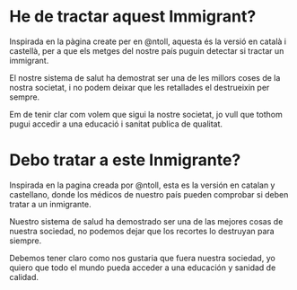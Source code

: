 He de tractar aquest Immigrant?
===============================

Inspirada en la pàgina create per en @ntoll, aquesta és la versió en
català i castellà, per a que els metges del nostre país puguin detectar
si tractar un immigrant.

El nostre sistema de salut ha demostrat ser una de les millors coses
de la nostra societat, i no podem deixar que les retallades el
destrueixin per sempre.

Em de tenir clar com volem que sigui la nostre societat, jo vull que
tothom pugui accedir a una educació i sanitat publica de qualitat. 

Debo tratar a este Inmigrante?
==============================

Inspirada en la pagina creada por @ntoll, esta es la versión en catalan
y castellano, donde los médicos de nuestro país pueden comprobar si
deben tratar a un inmigrante.

Nuestro sistema de salud ha demostrado ser una de las mejores cosas de
nuestra sociedad, no podemos dejar que los recortes lo destruyan para
siempre.

Debemos tener claro como nos gustaria que fuera nuestra sociedad, yo
quiero que todo el mundo pueda acceder a una educación y sanidad de
calidad.

